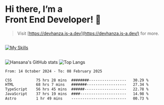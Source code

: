 # Hi there, I’m a<br>Front End Developer! 👋
> Visit [https://devhanza.is-a.dev](https://devhanza.is-a.dev/) for more.

##
[![My Skills](https://skillicons.dev/icons?i=html,css,js,tailwind,sass,bootstrap,ts,angular,nodejs,express,py,wordpress,figma,ps)](https://hansana.is-a.dev)
##
![Hansana's GitHub stats](https://github-readme-stats.vercel.app/api?username=DevHanza\&hide=issues\&show_icons=true&theme=dark)
![Top Langs](https://github-readme-stats.vercel.app/api/top-langs/?username=DevHanza\&layout=compact&theme=dark)

<!--START_SECTION:waka-->

```txt
From: 14 October 2024 - To: 08 February 2025

CSS           75 hrs 28 mins  ########-----------------   30.29 %
HTML          68 hrs 7 mins   #######------------------   27.34 %
TypeScript    56 hrs 45 mins  ######-------------------   22.78 %
JavaScript    37 hrs 19 mins  ####---------------------   14.98 %
Astro         1 hr 49 mins    -------------------------   00.73 %
```

<!--END_SECTION:waka-->

